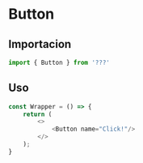 # Button
## Importacion
```js
import { Button } from '???'
```
## Uso
```js
const Wrapper = () => {
    return (
        <>
            <Button name="Click!"/>
        </>
    );
}
```
<!-- STORY -->